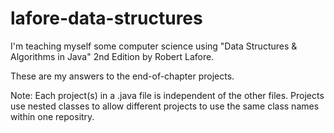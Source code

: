 # lafore-data-structures
I'm teaching myself some computer science using "Data Structures & Algorithms in Java" 2nd Edition by Robert Lafore.

These are my answers to the end-of-chapter projects.

Note: Each project(s) in a .java file is independent of the other files. Projects use nested classes to allow different projects to use the same class names within one repositry.
